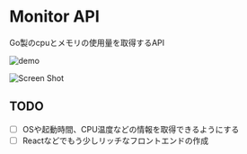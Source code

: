 # Monitor API

Go製のcpuとメモリの使用量を取得するAPI

![demo](https://user-images.githubusercontent.com/56579877/156588867-54e3494f-361d-4cdf-a2d5-55a50f330ee4.gif)

![Screen Shot](https://user-images.githubusercontent.com/56579877/155949437-bc002f7d-56d9-442b-b5cf-63d326f5e2aa.png)

## TODO

- [ ] OSや起動時間、CPU温度などの情報を取得できるようにする
- [ ] Reactなどでもう少しリッチなフロントエンドの作成

